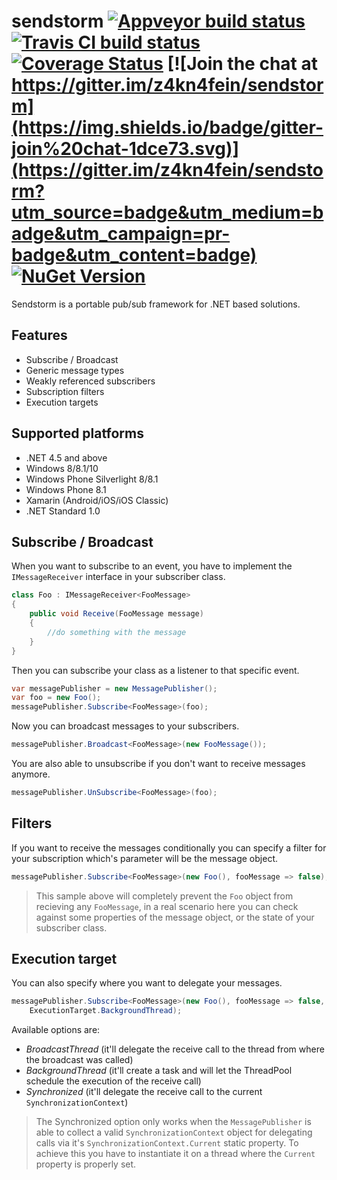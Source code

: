 # sendstorm [![Appveyor build status](https://img.shields.io/appveyor/ci/pcsajtai/sendstorm/master.svg?label=appveyor)](https://ci.appveyor.com/project/pcsajtai/sendstorm/branch/master) [![Travis CI build status](https://img.shields.io/travis/z4kn4fein/sendstorm/master.svg?label=travis-ci)](https://travis-ci.org/z4kn4fein/sendstorm) [![Coverage Status](https://coveralls.io/repos/github/z4kn4fein/sendstorm/badge.svg?branch=master)](https://coveralls.io/github/z4kn4fein/sendstorm?branch=master) [![Join the chat at https://gitter.im/z4kn4fein/sendstorm](https://img.shields.io/badge/gitter-join%20chat-1dce73.svg)](https://gitter.im/z4kn4fein/sendstorm?utm_source=badge&utm_medium=badge&utm_campaign=pr-badge&utm_content=badge) [![NuGet Version](https://buildstats.info/nuget/Sendstorm)](https://www.nuget.org/packages/Sendstorm/)
Sendstorm is a portable pub/sub framework for .NET based solutions.

## Features

 - Subscribe / Broadcast
 - Generic message types
 - Weakly referenced subscribers
 - Subscription filters
 - Execution targets

## Supported platforms

 - .NET 4.5 and above
 - Windows 8/8.1/10
 - Windows Phone Silverlight 8/8.1
 - Windows Phone 8.1
 - Xamarin (Android/iOS/iOS Classic)
 - .NET Standard 1.0

## Subscribe / Broadcast
When you want to subscribe to an event, you have to implement the `IMessageReceiver` interface in your subscriber class.
```c#
class Foo : IMessageReceiver<FooMessage>
{
	public void Receive(FooMessage message)
	{
		//do something with the message
	}
}
```
Then you can subscribe your class as a listener to that specific event.
```c#
var messagePublisher = new MessagePublisher();
var foo = new Foo();
messagePublisher.Subscribe<FooMessage>(foo);
```
Now you can broadcast messages to your subscribers.
```c#
messagePublisher.Broadcast<FooMessage>(new FooMessage());
```
You are also able to unsubscribe if you don't want to receive messages anymore.
```c#
messagePublisher.UnSubscribe<FooMessage>(foo);
```
## Filters
If you want to receive the messages conditionally you can specify a filter for your subscription which's parameter will be the message object.
```c#
messagePublisher.Subscribe<FooMessage>(new Foo(), fooMessage => false); 
```
> This sample above will completely prevent the `Foo` object from recieving any `FooMessage`, in a real scenario here you can check against some properties of the message object, or the state of your subscriber class.

## Execution target
You can also specify where you want to delegate your messages.  
```c#
messagePublisher.Subscribe<FooMessage>(new Foo(), fooMessage => false,
	ExecutionTarget.BackgroundThread); 
```
Available options are:

 - *BroadcastThread* (it'll delegate the receive call to the thread from where the broadcast was called)
 - *BackgroundThread* (it'll create a task and will let the ThreadPool schedule the execution of the receive call)
 - *Synchronized* (it'll delegate the receive call to the current `SynchronizationContext`)

> The Synchronized option only works when the `MessagePublisher` is able to collect a valid `SynchronizationContext` object for delegating calls via it's `SynchronizationContext.Current` static property. To achieve this you have to instantiate it on a thread where the `Current` property is properly set.
